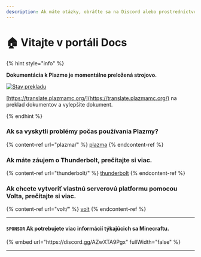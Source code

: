 ```yaml
---
description: Ak máte otázky, obráťte sa na Discord alebo prostredníctvom GitHub Issues.
---
```


# 🏠 Vitajte v portáli Docs

{% hint style="info" %}

**Dokumentácia k Plazme je momentálne preložená strojovo.**

[![Stav prekladu](https://badge.plazmamc.org/internal/crowdin)](https://translate.plazmamc.org/)

[https://translate.plazmamc.org/](https://translate.plazmamc.org/) na preklad dokumentov a vylepšite dokument.

{% endhint %}

### Ak sa vyskytli problémy počas používania Plazmy?

{% content-ref url="plazma/" %}
[plazma](plazma/)
{% endcontent-ref %}

### Ak máte záujem o Thunderbolt, prečítajte si viac.

{% content-ref url="thunderbolt/" %}
[thunderbolt](thunderbolt/)
{% endcontent-ref %}

### Ak chcete vytvoriť vlastnú serverovú platformu pomocou Volta, prečítajte si viac.

{% content-ref url="volt/" %}
[volt](volt/)
{% endcontent-ref %}

***

#### `SPONSOR` Ak potrebujete viac informácií týkajúcich sa Minecraftu. <a href="#etc-1" id="etc-1"></a>

{% embed url="https\://discord.gg/AZwXTA9Pgx" fullWidth="false" %}

***
